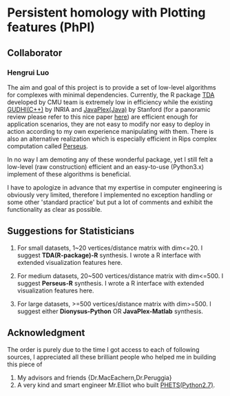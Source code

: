 
# Persistent homology with Plotting features (PhPl)
## Collaborator
### Hengrui Luo
The aim and goal of this project is to provide a set of low-level algorithms for complexes with minimal dependencies. Currently, the R package [TDA](https://cran.r-project.org/web/packages/TDA/index.html) developed by CMU team is extremely low in efficiency while the existing [GUDHI(C++)](http://gudhi.gforge.inria.fr/) by INRIA and [JavaPlex(Java)](https://appliedtopology.github.io/javaplex/) by Stanford (for a panoramic review please refer to this nice paper [here](https://arxiv.org/abs/1506.08903)) are efficient enough for application scenarios, they are not easy to modify nor easy to deploy in action according to my own experience manipulating with them. There is also an alternative realization which is especially efficient in Rips complex computation called [Perseus](http://people.maths.ox.ac.uk/nanda/perseus/index.html).

In no way I am demoting any of these wonderful package, yet I still felt a low-level (raw construction) efficient and an easy-to-use (Python3.x)  implement of these algorithms is beneficial.

I have to apologize in advance that my expertise in computer engineering is obviously very limited, therefore I implemented no exception handling or some other 'standard practice' but put a lot of comments and exhibit the functionality as clear as possible.
## Suggestions for Statisticians
 1. For small datasets, 1~20 vertices/distance matrix with dim<=20. 
 I suggest **TDA(R-package)-R** synthesis. 
 I wrote a R interface with extended visualization features here.
 
 2. For medium datasets, 20~500 vertices/distance matrix with dim<=500. 
 I suggest **Perseus-R** synthesis.
  I wrote a R interface with extended visualization features here.
  
 3. For large datasets, >=500 vertices/distance matrix  with dim>=500. 
 I suggest either **Dionysus-Python** OR **JavaPlex-Matlab** synthesis.

## Acknowledgment
The order is purely due to the time I got access to each of following sources, I appreciated all these brilliant people who helped me in building this piece of 
 1. My advisors and friends {Dr.MacEachern,Dr.Peruggia}
 2. A very kind and smart engineer Mr.Elliot who built [PHETS(Python2.7)](https://github.com/eeshugerman/PHETS).


